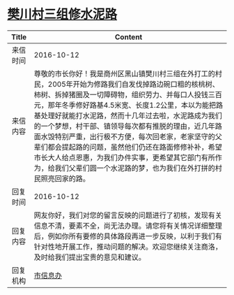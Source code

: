 # <a href="http://www.shangluo.gov.cn/zmhd/ldxxxx.jsp?urltype=leadermail.LeaderMailContentUrl&wbtreeid=1112&leadermailid=3851">樊川村三组修水泥路</a>
| Title |                                                                                                                                          Content                                                                                                                                           |
|:-----:|--------------------------------------------------------------------------------------------------------------------------------------------------------------------------------------------------------------------------------------------------------------------------------------------|
| 来信时间  | 2016-10-12                                                                                                                                                                                                                                                                                 |
| 来信内容  | 尊敬的市长你好！我是商州区黑山镇樊川村三组在外打工的村民，2005年开始为修路我们自发伐掉路边碗口粗的核桃树、柿树、拆掉猪圈及一切障碍物，组织劳力、并每口人投钱三百元，那年冬季修好路基4.5米宽、长度1.2公里，本以为能把路基处理好就能打水泥路，然而十几年过去啦，水泥路成为我们的一个梦想，村干部、镇领导每次都有推脱的理由，近几年路面水毁特别严重，出行极不方便，每次回老家，老家坚守的父辈们都会提起路的问题，虽然他们仍还在路面修修补补，希望市长大人给点恩惠，为我们办件实事，更希望其它部门有所作为，给我们父辈们圆一个水泥路的梦，也为我们在外打拼的村民照亮回家的路。 |
| 回复时间  | 2016-10-12                                                                                                                                                                                                                                                                                 |
| 回复内容  | 网友你好，我们对您的留言反映的问题进行了初核，发现有关信息不清，要素不全，尚无法办理。请您将有关情况详细整理后，例如你所有要修的具体路段再进一步反映，以利于我们有针对性地开展工作，推动问题的解决。欢迎您继续关注商洛，及时给我们提出宝贵的意见和建议。                                                                                                                                                               |
| 回复机构  | <a href="../../categories/agencies/市信息办.md">市信息办</a>                                                                                                                                                                                                                                         |